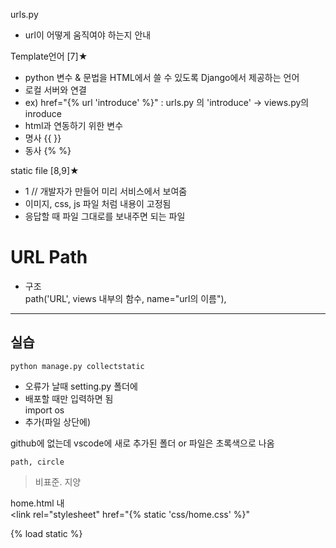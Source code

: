 urls.py   
- url이 어떻게 움직여야 하는지 안내

Template언어 [7]★   
- python 변수 & 문법을 HTML에서 쓸 수 있도록 Django에서 제공하는 언어
- 로컬 서버와 연결   
- ex) href="{% url 'introduce' %}"   : urls.py 의 'introduce' → views.py의 inroduce   
- html과 연동하기 위한 변수   
- 명사 {{ }}   
- 동사 {% %}   
 
 static file [8,9]★   
- 1 // 개발자가 만들어 미리 서비스에서 보여줌
- 이미지, css, js 파일 처럼 내용이 고정됨
- 응답할 때 파일 그대로를 보내주면 되는 파일

# URL Path   
- 구조   
  path('URL', views 내부의 함수, name="url의 이름"),   

- - - 

## 실습   
    python manage.py collectstatic   
- 오류가 날때 setting.py 폴더에     
- 배포할 때만 입력하면 됨   
    import os   
- 추가(파일 상단에)   

github에 없는데 vscode에 새로 추가된 폴더 or 파일은 초록색으로 나옴   


    path, circle   
> 비표준. 지양


home.html 내   
      <!-- CSS Static -->
    <link rel="stylesheet" href="{% static 'css/home.css' %}"   
> 


{% load static %}


